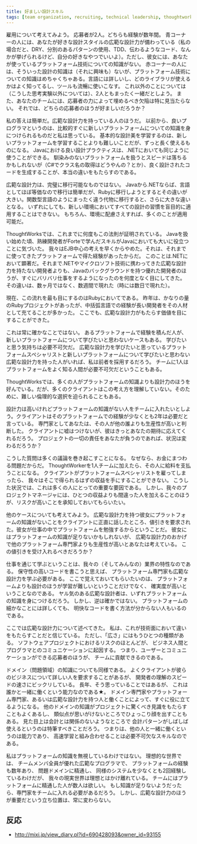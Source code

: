 ```yaml
---
title: 好ましい設計スキル
tags: [team organization, recruiting, technical leadership, thoughtworks]
---
```





雇用について考えてみよう。
応募者が2人。どちらも経験が数年間。
青コーナーの人には、あなたが好きな設計スタイルの広範な設計力が備わっている（私の場合だと、DRY、分別のあるパターンの使用、TDD、伝わるようなコード、なんかが挙げられるけど、自分の好きなやつでいいよ）。ただし、彼女には、あなたが使っているプラットフォーム技術についての知識がない。
赤コーナーの人には、そういった設計の知識は（それに興味も）ないが、プラットフォーム技術についての知識はめちゃくちゃある。言語には詳しいし、どのライブラリが使えるかはよく知ってるし、ツールも流暢に使いこなす。
これ以外のことについては（こうした思考実験以外については）、2人ともまったく一緒だとしよう。
また、あなたのチームには、応募者の力によって埋めるべき欠陥は特に見当たらない。
それでは、どちらの応募者のほうが好ましいだろうか？



私の答えは簡単だ。広範な設計力を持っている人のほうだ。
以前から、良いプログラマというのは、比較的すぐに新しいプラットフォームについての知識を身につけられるものだと私は思っている。
基本的な設計美を学習するのは、新しいプラットフォームを学習することよりも難しいことだが、ずっと長く使えるものになる。
Javaにおける良い設計プラクティスは、.NETにおいても同じように使うことができる。
馴染みのないプラットフォームを扱うとスピードは落ちるかもしれないが（C#でクラス名の取得はどうやんの？とか）、良く設計されたコードを生成することが、本当の違いをもたらすのである。



広範な設計力は、完璧に移行可能なものではない。
Javaから.NETならば、言語としてほぼ等価なので移行は簡単だが、Rubyに移行しようとするとその違いが大きい。関数型言語のようにまったく違う代物に移行すると、さらに大きな違いとなる。
いずれにしても、新しい環境においてすべての設計の習慣を盲目的に適用することはできない。
もちろん、環境に配慮さえすれば、多くのことが適用可能だ。



ThoughtWorksでは、これまでに何度もこの法則が証明されている。
Javaを扱い始めた頃、熟練開発者がForteで学んだスキルがJavaにおいても大いに役立つことに気づいた。
我々はEJB中心の考えを早くからやめた。それは、それまでに使ってきたプラットフォームで得た経験があったからだ。
このことは.NETにおいて顕著だ。それまで.NETやマイクロソフト技術に携わってきた広範な設計力を持たない開発者よりも、Javaのバックグラウンドを持つ優れた開発者のほうが、すぐにバリバリ仕事をするようになったのを何度となく目にしてきた。
その違いは、数ヶ月ではなく、数週間で現れた（時には数日で現れた）。



現在、この流れを最も目にするのはRubyにおいてである。
昨年は、かなりの量のRubyプロジェクトがあったが、中括弧言語での経験が長い開発者をその人材として充てることが多かった。
ここでも、広範な設計力がもたらす価値を目にすることができた。



これは常に確かなことではない。
あるプラットフォームで経験を積んだ人が、新しいプラットフォームについて学びたいと思わないケースもある。
学びたいと思う気持ちは必要不可欠だ。
広範な設計力を学びたいと思っているプラットフォームスペシャリストと新しいプラットフォームについて学びたいと思わない広範な設計力を持った人がいれば、私は前者を採用するだろう。
チームに1人はプラットフォームをよく知る人間が必要不可欠だということもある。



ThoughtWorksでは、多くの人がプラットフォームの知識よりも設計力のほうを好んでいる。だが、多くのクライアントはこの考え方を理解していない。そのために、難しい倫理的な選択を迫られることもある。



設計力は高いけれどプラットフォームの知識がない人をチームに入れたいとしよう。クライアントはそのプラットフォームでの経験が少なくとも2年は必要だと言っている。
専門家としてあなたは、その人が他の誰よりも生産性が高いと判断した。
クライアントに嘘はつけないが、彼はきっとあなたの期待に応えてくれるだろう。
プロジェクトの一切の責任をあなたが負うのであれば、状況は変わるだろうか？



こうした質問は多くの議論を巻き起こすことになる。
なぜなら、お金にまつわる問題だからだ。
ThoughtWorkerを1人チームに加えたら、その人に給料を支払うことになる。
クライアントがプラットフォームスペシャリストを雇ってしまったら、
我々はそこで得られるはずの収益を手にすることができない。
こうした状況では、これは多くの人にとっての重要な要因である。
しかし、我々のプロジェクトマネージャには、ひとつの収益よりも間違った人を加えることのほうが、リスクが高いことを承知しておいてもらいたい。



他のケースについても考えてみよう。
広範な設計力を持つ彼女にプラットフォームの知識がないことをクライアントに正直に話したところ、値引きを要求された。彼女が仕事の中でプラットフォームを勉強するからということだ。
彼女にはプラットフォームの知識が足りないかもしれないが、
広範な設計力のおかげで他のプラットフォーム専門家よりも生産性が高いとあなたは考えている。
この値引きを受け入れるべきだろうか？



仕事を通じて学ぶということは、我々の（そしてみんなの）業界の特性なのである。
保守性の高いコードを書こうと思えば、
プラットフォーム専門家も広範な設計力を学ぶ必要がある。
ここで覚えておいてもらいたいのは、
プラットフォームよりも設計のほうが学習が難しいということだけでなく、
確実度が高いということなのである。
ヤル気のある広範な設計者は、いずれプラットフォームの知識を身につけるだろう。
しかし、逆は確かではない。
プラットフォームの細かなことには詳しくても、
明快なコードを書く方法が分からない人もいるのである。



ここでは広範な設計力について述べてきた。
私は、これが技術面において違いをもたらすことだと信じている。
ただし、「広さ」にはもうひとつの種類がある。
ソフトウェアプロジェクトにおけるリスクのほとんどが、
ビジネス人間とプログラマとのコミュニケーションに起因する。
つまり、ユーザーとコミュニケーションができる応募者のほうが、
チームに貢献できるのである。



ドメイン（問題領域）の知識についても同様である。
よくクライアントが彼らのビジネスについて詳しい人を要求することがあるが、
開発者の理解のスピードの速さにビックリしている。
長年、そう思っていることではあるが、
これは誰かと一緒に働くという能力なのである★。
ドメイン専門家やプラットフォーム専門家、あるいは広範な設計力を持つ人と働くことによって、すぐに役に立てるようになる。
他のドメインの知識がプロジェクトに驚くべき見識をもたらすこともよくあるし、
類似点が思いがけないところでひょっこり顔を出すこともある。
見た目上は会計とは関係のないようなところで
会計パターンがしばしば使えるというのは特筆すべきことだろう。
つまりは、他の人と一緒に働くというのは能力であり、
高速学習と組み合わせることは必要不可欠なスキルなのである。



私はプラットフォームの知識を無視しているわけではない。
理想的な世界では、
チームメンバ全員が優れた広範なプログラマで、
プラットフォームの経験も数年あり、
問題ドメインに精通し、
同様のシステムを少なくとも2回経験しているわけだが、
我々の現実世界は理想とはかけ離れている。
チームにはプラットフォームに精通した人が数人は欲しい。
もし知識が足りないようだったら、専門家をチームに入れる必要があるだろう。
しかし、広範な設計力のほうが重要だという立ち位置は、常に変わらない。

## 反応

* http://mixi.jp/view_diary.pl?id=690428093&owner_id=93155
